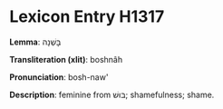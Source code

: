 # Lexicon Entry H1317

**Lemma**: בׇּשְׁנָה

**Transliteration (xlit)**: boshnâh

**Pronunciation**: bosh-naw'

**Description**:
feminine from בּוּשׁ; shamefulness; shame.
